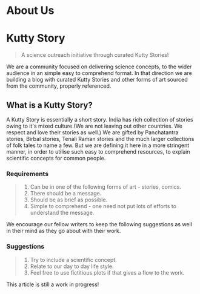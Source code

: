# About Us

# Kutty Story

> A science outreach initiative through curated Kutty Stories!

We are a community focused on delivering science concepts, to the wider audience in an simple easy to comprehend format. In that direction we are building a blog with curated Kutty Stories and other forms of art sourced from the community, properly referenced.

## What is a Kutty Story?

A Kutty Story is essentially a short story. India has rich collection of stories owing to it's mixed culture.(We are not leaving out other countries. We respect and love their stories as well.) We are gifted by Panchatantra stories, Birbal stories, Tenali Raman stories and the much larger collections of folk tales to name a few. But we are defining it here in a more stringent manner, in order to utilise such easy to comprehend resources, to explain scientific concepts for common people.

### Requirements

> 1. Can be in one of the following forms of art - stories, comics.
> 2. There should be a message.
> 3. Should be as brief as possible.
> 4. Simple to comprehend - one need not put lots of efforts to understand the message.

We encourage our fellow writers to keep the following suggestions as well in their mind as they go about with their work.

### Suggestions

> 1. Try to include a scientific concept.
> 2. Relate to our day to day life style.
> 3. Feel free to use fictitious plots if that gives a flow to the work.

This article is still a work in progress!
